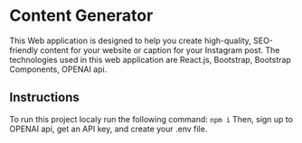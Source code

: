 # Content Generator

This Web application is designed to help you create high-quality, SEO-friendly content for your website or caption for your Instagram post.
The technologies used in this web application are React.js, Bootstrap, Bootstrap Components, OPENAI api.

## Instructions

To run this project localy run the following command:
```npm i```
Then, sign up to OPENAI api, get an API key, and create your .env file.